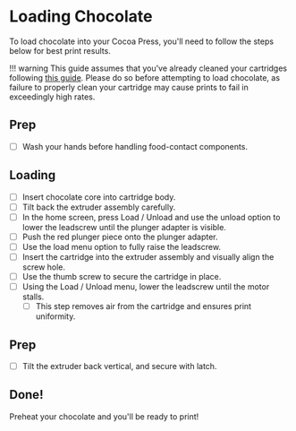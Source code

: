 # Loading Chocolate

To load chocolate into your Cocoa Press, you'll need to follow the steps below for best print results.

!!! warning
    This guide assumes that you've already cleaned your cartridges following [this guide]().  Please do so before attempting to load chocolate, as failure to properly clean your cartridge may cause prints to fail in exceedingly high rates.

## Prep
 - [ ] Wash your hands before handling food-contact components.


## Loading
 - [ ] Insert chocolate core into cartridge body.
 - [ ] Tilt back the extruder assembly carefully.
 - [ ] In the home screen, press Load / Unload and use the unload option to lower the leadscrew until the plunger adapter is visible.
 - [ ] Push the red plunger piece onto the plunger adapter.
 - [ ] Use the load menu option to fully raise the leadscrew. <!-- add photo of menu that's updated if Marcio changed / updates it. -->
 - [ ] Insert the cartridge into the extruder assembly and visually align the screw hole.
 - [ ] Use the thumb screw to secure the cartridge in place. <!-- use photo of thumbscrew to show "correct" orientation; glamour shot possibility.-->
 - [ ] Using the Load / Unload menu, lower the leadscrew until the motor stalls.
    - [ ] This step removes air from the cartridge and ensures print uniformity.

## Prep
 - [ ] Tilt the extruder back vertical, and secure with latch.

## Done!

Preheat your chocolate and you'll be ready to print!